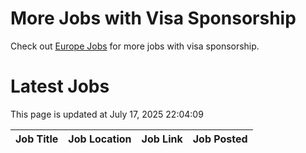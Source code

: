 # More Jobs with Visa Sponsorship

Check out [Europe Jobs](https://github.com/sureshparimi/europejobs#latest-jobs) for more jobs with visa sponsorship.

# Latest Jobs

This page is updated at July 17, 2025 22:04:09

| Job Title | Job Location | Job Link | Job Posted |
| --- | --- | --- | --- |
